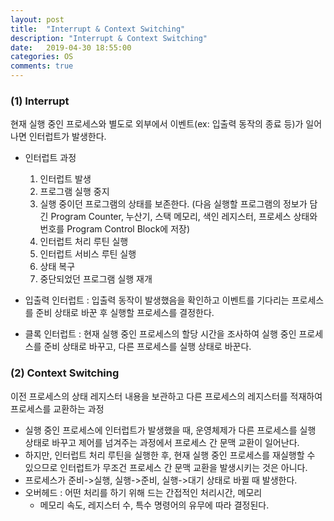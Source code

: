```yaml
---
layout: post
title:  "Interrupt & Context Switching"
description: "Interrupt & Context Switching"
date:   2019-04-30 18:55:00
categories: OS
comments: true
---
```

### (1) Interrupt
현재 실행 중인 프로세스와 별도로 외부에서 이벤트(ex: 입출력 동작의 종료 등)가 일어나면 인터럽트가 발생한다.
- 인터럽트 과정
  1. 인터럽트 발생
  2. 프로그램 실행 중지
  3. 실행 중이던 프로그램의 상태를 보존한다. (다음 실행할 프로그램의 정보가 담긴 Program Counter, 누산기, 스택 메모리, 색인 레지스터, 프로세스 상태와 번호를 Program Control Block에 저장)
  4. 인터럽트 처리 루틴 실행
  5. 인터럽트 서비스 루틴 실행
  6. 상태 복구
  7. 중단되었던 프로그램 실행 재개

- 입출력 인터럽트 : 입출력 동작이 발생했음을 확인하고 이벤트를 기다리는 프로세스를 준비 상태로 바꾼 후 실행할 프로세스를 결정한다.
- 클록 인터럽트 : 현재 실행 중인 프로세스의 할당 시간을 조사하여 실행 중인 프로세스를 준비 상태로 바꾸고, 다른 프로세스를 실행 상태로 바꾼다.

### (2) Context Switching
이전 프로세스의 상태 레지스터 내용을 보관하고 다른 프로세스의 레지스터를 적재하여 프로세스를 교환하는 과정
- 실행 중인 프로세스에 인터럽트가 발생했을 때, 운영체제가 다른 프로세스를 실행 상태로 바꾸고 제어를 넘겨주는 과정에서 프로세스 간 문맥 교환이 일어난다.
- 하지만, 인터럽트 처리 루틴을 실행한 후, 현재 실행 중인 프로세스를 재실행할 수 있으므로 인터럽트가 무조건 프로세스 간 문맥 교환을 발생시키는 것은 아니다.
- 프로세스가 준비->실행, 실행->준비, 실행->대기 상태로 바뀔 때 발생한다.
- 오버헤드 : 어떤 처리를 하기 위해 드는 간접적인 처리시간, 메모리
  - 메모리 속도, 레지스터 수, 특수 명령어의 유무에 따라 결정된다.
